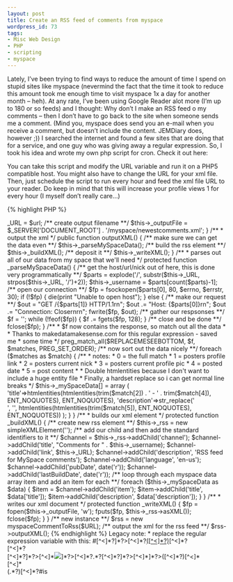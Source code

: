 ```yaml
---
layout: post
title: Create an RSS feed of comments from myspace
wordpress_id: 73
tags:
- Misc Web Design
- PHP
- scripting
- myspace
---
```


Lately, I’ve been trying to find ways to reduce the amount of time I spend on stupid sites like myspace (nevermind the fact that the time it took to reduce this amount took me enough time to visit myspace 1x a day for another month – heh). At any rate, I’ve been using Google Reader alot more (I’m up to 180 or so feeds) and I thought: Why don’t I make an RSS feed o my comments – then I don’t have to go back to the site when someone sends me a comment. (Mind you, myspace does send you an e-mail when you receive a comment, but doesn’t include the content. JEMDiary does, however ;)) I searched the internet and found a few sites that are doing that for a service, and one guy who was giving away a regular expression. So, I took his idea and wrote my own php script for cron. Check it out here:


You can take this script and modify the URL variable and run it on a PHP5 compatible host. You might also have to change the URL for your xml file. Then, just schedule the script to run every hour and feed the xml file URL to your reader. Do keep in mind that this will increase your profile views 1 for every hour (I myself don’t really care…)

{% highlight PHP %}
<?php
/**
 * get a list of your comments on myspace
 * and then make an rss feed out of them
 *
 * @author Aaron Saray
 */
 
/***********************************************************************************
 * Editable content here:
 **********************************************************************************/
 
/**
 * set url:  most likely
 * www.myspace.com/username
 */
$URL = 'http://www.myspace.com/yourusername';
 
/***********************************************************************************
 * END Editable content here:
 **********************************************************************************/
 
/**
 * class to parse out the comments and create to rss
 */
class myspaceCommentToRSS
{
 
    /**
     * the URL of the page
     *
     * @var string
     */
    protected $_URL = '';
 
    /**
     * The commentee's username
     *
     * @var string
     */
    protected $_username = '';
 
    /**
     * the simplexml object
     * @var object
     */
    protected $_rss = null;
 
    /**
     * the myspace details
     * @var array
     */
    protected $_mySpaceData = array();
 
    /**
     * output file
     */
    protected $_outputFile = '';
 
    /**
     * constructor takes in the URL
     *
     * @param string $url
     */
    public function __construct($url)
    {
        /** set url **/
        $this->_URL = $url;
 
        /** create output filename **/
        $this->_outputFile = $_SERVER['DOCUMENT_ROOT'] . '/myspace/newestcomments.xml';
    }
 
    /**
     * output the xml
     */
    public function outputXML()
    {
        /** make sure we can get the data even **/
        $this->_parseMySpaceData();
 
        /** build the rss element **/
        $this->_buildXML();
 
        /** deposit it **/
        $this->_writeXML();
    }
 
    /**
     * parses out all of our data from my space that we'll need
     */
    protected function _parseMySpaceData()
    {
        /** get the host/url/nick out of here, this is done very programmatically **/
        $parts = explode('/', substr($this->_URL, strpos($this->_URL, '/')+2));
        $this->_username = $parts[count($parts)-1];
 
        /** open our connection **/
        $fp = fsockopen($parts[0], 80, $errno, $errstr, 30);
 
        if (!$fp) {
            die(print "Unable to open host");
        } else {
            /** make our request **/
            $out = "GET /{$parts[1]} HTTP/1.1rn";
            $out .= "Host: {$parts[0]}rn";
            $out .= "Connection: Closernrn";
            fwrite($fp, $out);
 
            /** gather our respsonses **/
            $f = '';
            while (!feof($fp)) {
                $f .= fgets($fp, 128);
            }
 
            /** close and be done **/
            fclose($fp);
        }
 
        /**
         * $f now contains the response, so match out all the data
         *
         * Thanks to makedatamakesense.com for this regular expression - saved me
         * some time
         */
        preg_match_all($REPLACEMESEEBOTTOM, $f, $matches, PREG_SET_ORDER);
 
        /** now sort out the data nicely **/
        foreach ($matches as $match) {
            /**
             * notes:
             * 0 = the full match
             * 1 = posters profile link
             * 2 = posters current nick
             * 3 = posters current profile pic
             * 4 = posted date
             * 5 = post content
             *
             * Double htmlentities because I don't want to include a huge entity file
             * Finally, a hardset replace so i can get normal line breaks
             */
            $this->_mySpaceData[] = array (
                                            'title'=>htmlentities(htmlentities(trim($match[2]) . ' - ' . trim($match[4]), ENT_NOQUOTES), ENT_NOQUOTES),
                                            'description'=>str_replace('<br />', '', htmlentities(htmlentities(trim($match[5]), ENT_NOQUOTES), ENT_NOQUOTES))
                                           );
        }
 
    }
 
    /**
     * builds our xml element
     */
    protected function _buildXML()
    {
        /** create new rss element **/
        $this->_rss = new simpleXMLElement('<rss version="2.0"></rss>');
 
        /** add our child and then add the standard identifiers to it **/
        $channel = $this->_rss->addChild('channel');
        $channel->addChild('title', "Comments for " . $this->_username);
        $channel->addChild('link', $this->_URL);
        $channel->addChild('description', 'RSS feed for MySpace comments');
        $channel->addChild('language', 'en-us');
        $channel->addChild('pubDate', date('r'));
        $channel->addChild('lastBuildDate', date('r'));
 
        /** loop through each myspace data array item and add an item for each **/
        foreach ($this->_mySpaceData as $data) {
            $item = $channel->addChild('item');
            $item->addChild('title', $data['title']);
            $item->addChild('description', $data['description']);
        }
    }
 
    /**
     * writes our xml document
     */
    protected function _writeXML()
    {
        $fp = fopen($this->_outputFile, 'w');
        fputs($fp, $this->_rss->asXML());
        fclose($fp);
    }
}
 
/** new instance **/
$rss = new myspaceCommentToRss($URL);
 
/** output the xml for the rss feed **/
$rss->outputXML();
{% endhighlight %}

Legacy note: 

* replace the regular expression variable with this:

        #<tr>[^<]*?<td[^>]*?>[^<]*?<a href="([^"]*?)">([^<]*?)</a>[^<]*?<br />[^<]*?<br />[^<]*?<a[^>]*?>[^<]*<img src="([^"]*?)"[^>]*?>[^<]*?</a>.*?</td>[^<]*?<td[^>]*?>[^<]*<span[^>]*?>([^<]*?)</span>[^<]*<br />[^<]*<br />(.*?)</td>[^<]*?</tr>#is

